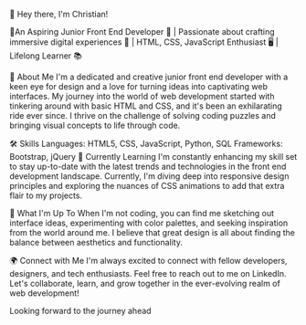 
👋 Hey there, I'm Christian!

🌟An Aspiring Junior Front End Developer 🚀 | Passionate about crafting immersive digital experiences 🎨 | HTML, CSS, JavaScript Enthusiast 🖥️ | Lifelong Learner 📚

🔭 About Me
I'm a dedicated and creative junior front end developer with a keen eye for design and a love for turning ideas into captivating web interfaces. My journey into the world of web development started with tinkering around with basic HTML and CSS, and it's been an exhilarating ride ever since. I thrive on the challenge of solving coding puzzles and bringing visual concepts to life through code.

🛠️ Skills
Languages: HTML5, CSS, JavaScript, Python, SQL
Frameworks: Bootstrap, jQuery
🌱 Currently Learning
I'm constantly enhancing my skill set to stay up-to-date with the latest trends and technologies in the front end development landscape. Currently, I'm diving deep into responsive design principles and exploring the nuances of CSS animations to add that extra flair to my projects.

🚀 What I'm Up To
When I'm not coding, you can find me sketching out interface ideas, experimenting with color palettes, and seeking inspiration from the world around me. I believe that great design is all about finding the balance between aesthetics and functionality.

🌍 Connect with Me
I'm always excited to connect with fellow developers, designers, and tech enthusiasts. Feel free to reach out to me on LinkedIn. Let's collaborate, learn, and grow together in the ever-evolving realm of web development!

Looking forward to the journey ahead
